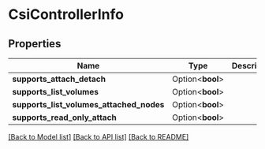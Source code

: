 # CsiControllerInfo

## Properties

| Name                                     | Type             | Description | Notes      |
| ---------------------------------------- | ---------------- | ----------- | ---------- |
| **supports_attach_detach**               | Option<**bool**> |             | [optional] |
| **supports_list_volumes**                | Option<**bool**> |             | [optional] |
| **supports_list_volumes_attached_nodes** | Option<**bool**> |             | [optional] |
| **supports_read_only_attach**            | Option<**bool**> |             | [optional] |

[[Back to Model list]](../README.md#documentation-for-models)
[[Back to API list]](../README.md#documentation-for-api-endpoints)
[[Back to README]](../README.md)
